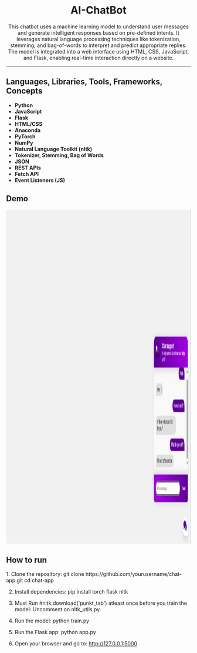 <h1 align="center" >AI-ChatBot</h1>

<p align="center">
This chatbot uses a machine learning model to understand user messages and generate intelligent responses based on pre-defined intents. It leverages natural language processing techniques like tokenization, stemming, and bag-of-words to interpret and predict appropriate replies. The model is integrated into a web interface using HTML, CSS, JavaScript, and Flask, enabling real-time interaction directly on a website.
</p>

---

<h2>Languages, Libraries, Tools, Frameworks, Concepts</h2>

- **Python**
- **JavaScript**
- **Flask**
- **HTML/CSS**
- **Anaconda** 
- **PyTorch**
- **NumPy**  
- **Natural Language Toolkit (nltk)**  
- **Tokenizer, Stemming, Bag of Words**
- **JSON**  
- **REST APIs**
- **Fetch API**  
- **Event Listeners (JS)**  


<h2>Demo</h2>
<img width="1906" height="908" alt="image" src="https://github.com/shafiq33/AI-ChatBot/blob/master/demo.png" />

<h2>How to run</h2>
  1. Clone the repository: 
   git clone https://github.com/yourusername/chat-app.git
   cd chat-app

2. Install dependencies:
pip install torch flask nltk

3. Must Run #nltk.download('punkt_tab') atleast once before you train the model:
   Uncomment on nltk_utils.py. 

4. Run the model:
   python train.py
   
5. Run the Flask app:
   python app.py

6. Open your browser and go to:
   http://127.0.0.1:5000
